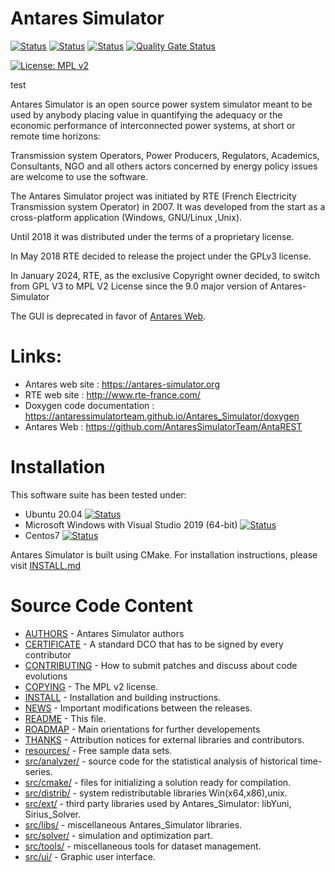 # Antares Simulator
[![Status][ubuntu_precompiled_svg]][ubuntu_precompiled_link]  [![Status][windows_precompiled_svg]][windows_precompiled_link] [![Status][centos_precompiled_svg]][centos_precompiled_link] [![Quality Gate Status](https://sonarcloud.io/api/project_badges/measure?project=AntaresSimulatorTeam_Antares_Simulator&metric=alert_status)](https://sonarcloud.io/dashboard?id=AntaresSimulatorTeam_Antares_Simulator)

[![License: MPL v2](https://img.shields.io/badge/License-MPLv2-blue.svg)](https://www.mozilla.org/en-US/MPL/2.0/)

test

Antares Simulator is an open source power system simulator meant to be
used by anybody placing value in quantifying the adequacy or the
economic performance of interconnected power systems, at short or
remote time horizons:

Transmission system Operators, Power Producers, Regulators, Academics,
Consultants, NGO and all others actors concerned by energy policy issues
are welcome to use the software.

The Antares Simulator project was initiated by RTE (French Electricity
Transmission system Operator) in 2007. It was developed from the start
as a cross-platform application (Windows, GNU/Linux ,Unix).

Until 2018 it was distributed under the terms of a proprietary license.

In May 2018 RTE decided to release the project under the GPLv3 license.

In January 2024, RTE, as the exclusive Copyright owner decided, to switch from GPL V3 to MPL V2 License since the 9.0 major version of Antares-Simulator

The GUI is deprecated in favor of [Antares Web](https://github.com/AntaresSimulatorTeam/AntaREST).

[linux_system_svg]: https://github.com/AntaresSimulatorTeam/Antares_Simulator/workflows/Linux%20CI%20(system%20libs)/badge.svg

[linux_system_link]: https://github.com/AntaresSimulatorTeam/Antares_Simulator/actions?query=workflow%3A"Linux%20CI%20(system%20libs)"

[windows_vcpkg_svg]: https://github.com/AntaresSimulatorTeam/Antares_Simulator/workflows/Windows%20CI%20(VCPKG)/badge.svg

[windows_vcpkg_link]: https://github.com/AntaresSimulatorTeam/Antares_Simulator/actions?query=workflow%3A"Windows%20CI%20(VCPKG)"

[centos7_system_svg]: https://github.com/AntaresSimulatorTeam/Antares_Simulator/workflows/Centos7%20CI%20(system%20libs)/badge.svg

[centos7_system_link]: https://github.com/AntaresSimulatorTeam/Antares_Simulator/actions?query=workflow%3A"Centos7%20CI%20(system%20libs)"


# Links:

- Antares web site :  https://antares-simulator.org
- RTE web site  : http://www.rte-france.com/
- Doxygen code documentation  : https://antaressimulatorteam.github.io/Antares_Simulator/doxygen
- Antares Web : https://github.com/AntaresSimulatorTeam/AntaREST


# Installation

This software suite has been tested under:

*   Ubuntu 20.04 [![Status][ubuntu_precompiled_svg]][ubuntu_precompiled_link]
*   Microsoft Windows with Visual Studio 2019 (64-bit) [![Status][windows_precompiled_svg]][windows_precompiled_link]
*   Centos7 [![Status][centos_precompiled_svg]][centos_precompiled_link]

Antares Simulator is built using CMake.
For installation instructions, please visit [INSTALL.md](INSTALL.md)

# Source Code Content

* [AUTHORS](AUTHORS.txt)           -    Antares Simulator authors
* [CERTIFICATE](CERTIFICATE.txt)	 - A standard DCO that has to be signed by every contributor
* [CONTRIBUTING](CONTRIBUTING.txt)	     - How to submit patches and discuss about code evolutions
* [COPYING](COPYING.txt)            - The MPL v2 license.
* [INSTALL](INSTALL.md)           - Installation and building instructions.
* [NEWS](NEWS.md)                 - Important modifications between the releases.
* [README](README.md)             - This file.
* [ROADMAP](ROADMAP.txt)            - Main orientations for further developements
* [THANKS](THANKS.txt)             - Attribution notices for external libraries and contributors.
* [resources/](resources)	 - Free sample data sets.
* [src/analyzer/](src/analyzer)      - source code for the statistical analysis of historical time-series.
* [src/cmake/](src/cmake)        - files for initializing a solution ready for compilation.
* [src/distrib/](src/distrib)       - system redistributable libraries  Win(x64,x86),unix.
* [src/ext/](src/ext)     	 - third party libraries used by Antares_Simulator: libYuni, Sirius_Solver.
* [src/libs/](src/libs)		   - miscellaneous Antares_Simulator libraries.
* [src/solver/](src/solver)     - simulation and optimization part.
* [src/tools/](src/tools)        - miscellaneous tools for dataset management.
* [src/ui/](src/ui)           - Graphic user interface.


[ubuntu_precompiled_svg]: https://github.com/AntaresSimulatorTeam/Antares_Simulator/workflows/Ubuntu%20CI%20(pre-compiled)/badge.svg
[ubuntu_precompiled_link]: https://github.com/AntaresSimulatorTeam/Antares_Simulator/actions?query=workflow%3A"Ubuntu%20CI%20(pre-compiled)"

[windows_precompiled_svg]: https://github.com/AntaresSimulatorTeam/Antares_Simulator/workflows/Windows%20CI%20(VCPKG%20and%20pre-compiled)/badge.svg
[windows_precompiled_link]: https://github.com/AntaresSimulatorTeam/Antares_Simulator/actions?query=workflow%3A"Windows%20CI%20(VCPKG%20and%20pre-compiled)"

[centos_precompiled_svg]: https://github.com/AntaresSimulatorTeam/Antares_Simulator/workflows/Centos7%20CI%20(pre-compiled)/badge.svg
[centos_precompiled_link]: https://github.com/AntaresSimulatorTeam/Antares_Simulator/actions?query=workflow%3A"Centos7%20CI%20(pre-compiled)"
